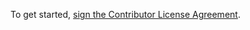 To get started, <a href="https://www.clahub.com/agreements/ifigueroap/replay">sign the Contributor License Agreement</a>.
